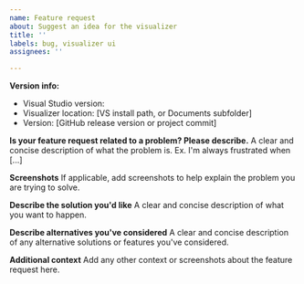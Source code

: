 ```yaml
---
name: Feature request
about: Suggest an idea for the visualizer
title: ''
labels: bug, visualizer ui
assignees: ''

---
```


**Version info:**
 - Visual Studio version:
 - Visualizer location: [VS install path, or Documents subfolder]
 - Version: [GitHub release version or project commit]

**Is your feature request related to a problem? Please describe.**
A clear and concise description of what the problem is. Ex. I'm always frustrated when [...]

**Screenshots**
If applicable, add screenshots to help explain the problem you are trying to solve.

**Describe the solution you'd like**
A clear and concise description of what you want to happen.

**Describe alternatives you've considered**
A clear and concise description of any alternative solutions or features you've considered.

**Additional context**
Add any other context or screenshots about the feature request here.
